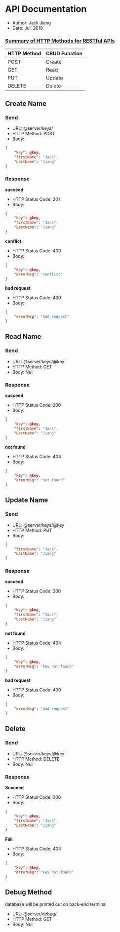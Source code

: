 # API Documentation

- Author: Jack Jiang
- Date: Jul. 2019

### [Summary of HTTP Methods for RESTful APIs](https://restfulapi.net/http-methods/)

| **HTTP Method** | CRUD Function |
| --------------- | ------------- |
| POST            | Create        |
| GET             | Read          |
| PUT             | Update        |
| DELETE          | Delete        |



## Create Name

### Send

- URL: @server/keys/
- HTTP Method: POST
- Body: 

```json
{
    "key": @key,
    "firstName": "Jack",
    "LastName": "Jiang"
}
```

### Response

**succeed**

- HTTP Status Code: 201
- Body:

```json
{
    "key": @key,
    "firstName": "Jack",
    "LastName": "Jiang"
}
```

**conflict**

- HTTP Status Code: 409
- Body:

```json
{
    "key": @key,
    "errorMsg": "conflict"
}
```

**bad request**

- HTTP Status Code: 400
- Body:

```json
{
    "errorMsg": "bad request"
}
```



## Read Name

### Send

- URL: @server/keys/@key
- HTTP Method: GET
- Body: Null

### Response

**succeed**

- HTTP Status Code: 200
- Body:

```json
{
    "key": @key,
    "firstName": "Jack",
    "LastName": "Jiang"
}
```

**not found**

- HTTP Status Code: 404
- Body:

```json
{
    "key": @key,
    "errorMsg": "not found"
}
```



## Update Name

### Send

- URL: @server/keys/@key
- HTTP Method: PUT
- Body: 

```json
{
    "firstName": "Jack",
    "LastName": "Jiang"
}
```

### Response

**succeed**

- HTTP Status Code: 200
- Body:

```json
{
    "key": @key,
    "firstName": "Jack",
    "LastName": "Jiang"
}
```

**not found**

- HTTP Status Code: 404
- Body:

```json
{
    "key": @key,
    "errorMsg": "key not found"
}
```

**bad request**

- HTTP Status Code: 400
- Body:

```json
{
    "errorMsg": "bad request"
}
```




## Delete

### Send

- URL: @server/keys/@key
- HTTP Method: DELETE
- Body: Null

### Response

**Succeed**

- HTTP Status Code: 200
- Body:

```json
{
    "key": @key,
    "firstName": "Jack",
    "LastName": "Jiang"
}
```

**Fail**

- HTTP Status Code: 404
- Body:

```json
{
    "key": @key,
    "errorMsg": "key not found"
}
```



## Debug Method

database will be printed out on back-end terminal

- URL: @server/debug/
- HTTP Method: GET
- Body: Null
